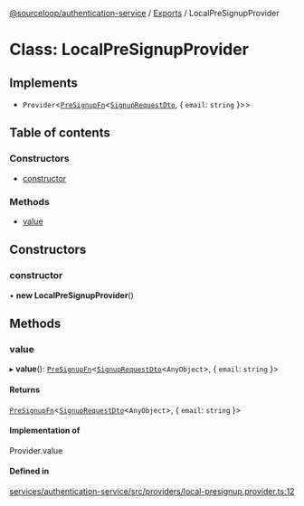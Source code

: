 [@sourceloop/authentication-service](../README.md) / [Exports](../modules.md) / LocalPreSignupProvider

# Class: LocalPreSignupProvider

## Implements

- `Provider`<[`PreSignupFn`](../modules.md#presignupfn)<[`SignupRequestDto`](SignupRequestDto.md), { `email`: `string`  }\>\>

## Table of contents

### Constructors

- [constructor](LocalPreSignupProvider.md#constructor)

### Methods

- [value](LocalPreSignupProvider.md#value)

## Constructors

### constructor

• **new LocalPreSignupProvider**()

## Methods

### value

▸ **value**(): [`PreSignupFn`](../modules.md#presignupfn)<[`SignupRequestDto`](SignupRequestDto.md)<`AnyObject`\>, { `email`: `string`  }\>

#### Returns

[`PreSignupFn`](../modules.md#presignupfn)<[`SignupRequestDto`](SignupRequestDto.md)<`AnyObject`\>, { `email`: `string`  }\>

#### Implementation of

Provider.value

#### Defined in

[services/authentication-service/src/providers/local-presignup.provider.ts:12](https://github.com/sourcefuse/loopback4-microservice-catalog/blob/d35fdb3f0/services/authentication-service/src/providers/local-presignup.provider.ts#L12)
